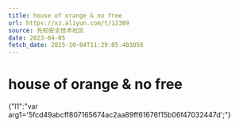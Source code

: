 ```yaml
---
title: house of orange & no free
url: https://xz.aliyun.com/t/12389
source: 先知安全技术社区
date: 2023-04-05
fetch_date: 2025-10-04T11:29:05.401056
---
```


# house of orange & no free

{"l1":"var arg1='5fcd49abcff807165674ac2aa89ff61676f15b06f47032447d';"}